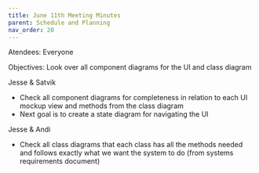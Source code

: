 ```yaml
---
title: June 11th Meeting Minutes
parent: Schedule and Planning
nav_order: 20
---
```


Atendees: Everyone

Objectives: Look over all component diagrams for the UI and class diagram 

Jesse & Satvik
- Check all component diagrams for completeness in relation to each UI mockup view and methods from the class diagram
- Next goal is to create a state diagram for navigating the UI

Jesse & Andi
- Check all class diagrams that each class has all the methods needed and follows exactly what we want the system to do (from systems requirements document)
